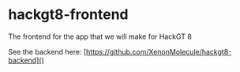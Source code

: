 # hackgt8-frontend
The frontend for the app that we will make for HackGT 8

See the backend here: [https://github.com/XenonMolecule/hackgt8-backend]()
